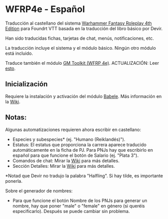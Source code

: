 # WFRP4e - Español

Traducción al castellano del sistema [Warhammer Fantasy Roleplay 4th Edition](https://foundryvtt.com/packages/wfrp4e) para Foundrt VTT basada en la traducción del libro básico por Devir.

Han sido traducidas fichas, tarjetas de chat, menús, notificaciones, etc.

La traducción incluye el sistema y el módulo básico. Ningún otro módulo está incluido.

Traduce también el módulo [GM Toolkit (WFRP 4e)](https://github.com/Jagusti/fvtt-wfrp4e-gmtoolkit). ACTUALIZACIÓN: Leer [esto](https://github.com/Txus5012/WFRP4e-Castellano/wiki/Incompatibilidad-con-GM-Toolkit).

## Inicialización

Requiere la instalación y activación del módulo [Babele](https://gitlab.com/riccisi/foundryvtt-babele).
Más información en la [Wiki](https://github.com/Txus5012/WFRP4e-Castellano/wiki/Aplicar-la-Traducci%C3%B3n).

## Notas:

Algunas automatizaciones requieren ahora escribir en castellano:
- Especies y subespecies* (ej. "Humano (Reiklandés)").
- Estatus: El estatus que proporciona la carrera aparece traducido automáticamente en la ficha de PJ. Para PNJs hay que escribirlo en español para que funcione el botón de Salario (ej. "Plata 3").
- Comandos de chat: Mirar la [Wiki](https://github.com/Txus5012/WFRP4e-Castellano/wiki/Comandos-de-Chat) para más detalles.
- Sección Detalles: Mirar la [Wiki](https://github.com/Txus5012/WFRP4e-Castellano/wiki/Rellenar-Secci%C3%B3n-de-Detalles) para más detalles.

*Notad que Devir no tradujo la palabra "Halfling". Si hay tilde, es importante ponerla.

Sobre el generador de nombres:
- Para que funcione el botón Nombre de los PNJs para generar un nombre, hay que poner "male" o "female" en género (si queréis especificarlo). Después se puede cambiar sin problema.
